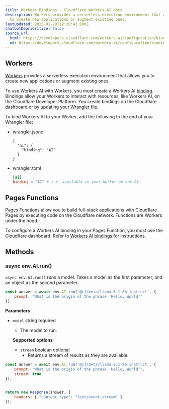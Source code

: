 ```yaml
---
title: Workers Bindings · Cloudflare Workers AI docs
description: Workers provides a serverless execution environment that allows you
  to create new applications or augment existing ones.
lastUpdated: 2025-01-29T12:28:42.000Z
chatbotDeprioritize: false
source_url:
  html: https://developers.cloudflare.com/workers-ai/configuration/bindings/
  md: https://developers.cloudflare.com/workers-ai/configuration/bindings/index.md
---
```


## Workers

[Workers](https://developers.cloudflare.com/workers/) provides a serverless execution environment that allows you to create new applications or augment existing ones.

To use Workers AI with Workers, you must create a Workers AI [binding](https://developers.cloudflare.com/workers/runtime-apis/bindings/). Bindings allow your Workers to interact with resources, like Workers AI, on the Cloudflare Developer Platform. You create bindings on the Cloudflare dashboard or by updating your [Wrangler file](https://developers.cloudflare.com/workers/wrangler/configuration/).

To bind Workers AI to your Worker, add the following to the end of your Wrangler file:

* wrangler.jsonc

  ```jsonc
  {
    "ai": {
      "binding": "AI"
    }
  }
  ```

* wrangler.toml

  ```toml
  [ai]
  binding = "AI" # i.e. available in your Worker on env.AI
  ```

## Pages Functions

[Pages Functions](https://developers.cloudflare.com/pages/functions/) allow you to build full-stack applications with Cloudflare Pages by executing code on the Cloudflare network. Functions are Workers under the hood.

To configure a Workers AI binding in your Pages Function, you must use the Cloudflare dashboard. Refer to [Workers AI bindings](https://developers.cloudflare.com/pages/functions/bindings/#workers-ai) for instructions.

## Methods

### async env.AI.run()

`async env.AI.run()` runs a model. Takes a model as the first parameter, and an object as the second parameter.

```javascript
const answer = await env.AI.run('@cf/meta/llama-3.1-8b-instruct', {
    prompt: "What is the origin of the phrase 'Hello, World'"
});
```

**Parameters**

* `model` string required

  * The model to run.

  **Supported options**

  * `stream` boolean optional
    * Returns a stream of results as they are available.

```javascript
const answer = await env.AI.run('@cf/meta/llama-3.1-8b-instruct', {
    prompt: "What is the origin of the phrase 'Hello, World'",
    stream: true
});


return new Response(answer, {
    headers: { "content-type": "text/event-stream" }
});
```
